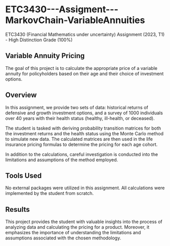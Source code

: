 # ETC3430---Assigment---MarkovChain-VariableAnnuities
ETC3430 (Financial Mathematics under uncertainty) Assignment (2023, T1) - High Distinction Grade (100%)

## Variable Annuity Pricing

The goal of this project is to calculate the appropriate price of a variable annuity for policyholders based on their age and their choice of investment options.

## Overview

In this assignment, we provide two sets of data: historical returns of defensive and growth investment options, and a survey of 1000 individuals over 40 years with their health status (healthy, ill-health, or deceased).

The student is tasked with deriving probability transition matrices for both the investment returns and the health status using the Monte Carlo method to simulate new data. The calculated matrices are then used in the life insurance pricing formulas to determine the pricing for each age cohort.

In addition to the calculations, careful investigation is conducted into the limitations and assumptions of the method employed.

## Tools Used

No external packages were utilized in this assignment. All calculations were implemented by the student from scratch.

## Results

This project provides the student with valuable insights into the process of analyzing data and calculating the pricing for a product. Moreover, it emphasizes the importance of understanding the limitations and assumptions associated with the chosen methodology.
